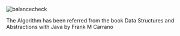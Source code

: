 ![balancecheck](https://user-images.githubusercontent.com/32956051/104103507-582e6500-5257-11eb-9a55-4d2bb914ca91.PNG)

The Algorithm has been referred from the book Data Structures and Abstractions with Java by Frank M Carrano
